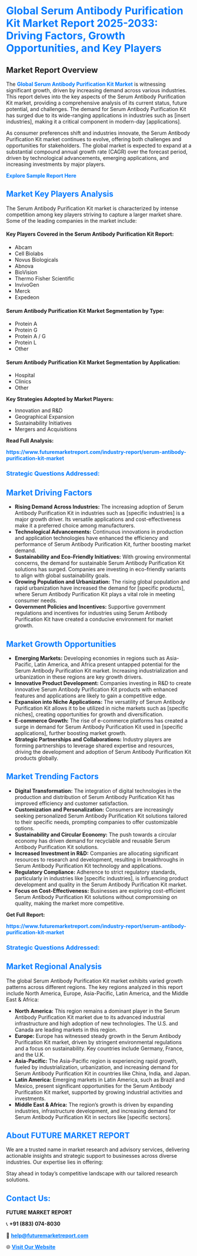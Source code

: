 <h1 style="color: #007BFF;">Global Serum Antibody Purification Kit Market Report 2025-2033: Driving Factors, Growth Opportunities, and Key Players</h1>

<section id="overview">
<h2>Market Report Overview</h2>
<p>The <a href="https://www.futuremarketreport.com/industry-report/serum-antibody-purification-kit-market" style="color: #007BFF; text-decoration: none;"><strong>Global Serum Antibody Purification Kit Market</strong></a> is witnessing significant growth, driven by increasing demand across various industries. This report delves into the key aspects of the Serum Antibody Purification Kit market, providing a comprehensive analysis of its current status, future potential, and challenges. The demand for Serum Antibody Purification Kit has surged due to its wide-ranging applications in industries such as [insert industries], making it a critical component in modern-day [applications].</p>
<p>As consumer preferences shift and industries innovate, the Serum Antibody Purification Kit market continues to evolve, offering both challenges and opportunities for stakeholders. The global market is expected to expand at a substantial compound annual growth rate (CAGR) over the forecast period, driven by technological advancements, emerging applications, and increasing investments by major players.</p>
</section>

<section id="overview">
<p><a href="https://www.futuremarketreport.com/request-sample/reportId=77418" style="color: #007BFF; text-decoration: none;"><strong>Explore Sample Report Here</strong></a></p>
</section>

<section id="key-players">
<h2 style="color: #007BFF;">Market Key Players Analysis</h2>
<p>The Serum Antibody Purification Kit market is characterized by intense competition among key players striving to capture a larger market share. Some of the leading companies in the market include:</p>
<h4>Key Players Covered in the Serum Antibody Purification Kit Report:</h4>
<ul><li>Abcam</li><li>Cell Biolabs</li><li>Novus Biologicals</li><li>Abnova</li><li>BioVision</li><li>Thermo Fisher Scientific</li><li>InvivoGen</li><li>Merck</li><li>Expedeon</li></ul>
<h4>Serum Antibody Purification Kit Market Segmentation by Type:</h4>
<ul><li>Protein A</li><li>Protein G</li><li>Protein A / G</li><li>Protein L</li><li>Other</li></ul>

<h4>Serum Antibody Purification Kit Market Segmentation by Application:</h4>
<ul><li>Hospital</li><li>Clinics</li><li>Other</li></ul>
<p><strong>Key Strategies Adopted by Market Players:</strong></p>
<ul>
<li>Innovation and R&D</li>
<li>Geographical Expansion</li>
<li>Sustainability Initiatives</li>
<li>Mergers and Acquisitions</li>
</ul>
</section>

<section>
<p><strong>Read Full Analysis: </strong></p><a href="https://www.futuremarketreport.com/industry-report/serum-antibody-purification-kit-market" style="color: #007BFF; text-decoration: none;"><strong>https://www.futuremarketreport.com/industry-report/serum-antibody-purification-kit-market</strong></a>
<h3 style="color: #007BFF;">Strategic Questions Addressed:</h3>
</section>

<section id="driving-factors">
<h2 style="color: #007BFF;">Market Driving Factors</h2>
<ul>
<li><strong>Rising Demand Across Industries:</strong> The increasing adoption of Serum Antibody Purification Kit in industries such as [specific industries] is a major growth driver. Its versatile applications and cost-effectiveness make it a preferred choice among manufacturers.</li>
<li><strong>Technological Advancements:</strong> Continuous innovations in production and application technologies have enhanced the efficiency and performance of Serum Antibody Purification Kit, further boosting market demand.</li>
<li><strong>Sustainability and Eco-Friendly Initiatives:</strong> With growing environmental concerns, the demand for sustainable Serum Antibody Purification Kit solutions has surged. Companies are investing in eco-friendly variants to align with global sustainability goals.</li>
<li><strong>Growing Population and Urbanization:</strong> The rising global population and rapid urbanization have increased the demand for [specific products], where Serum Antibody Purification Kit plays a vital role in meeting consumer needs.</li>
<li><strong>Government Policies and Incentives:</strong> Supportive government regulations and incentives for industries using Serum Antibody Purification Kit have created a conducive environment for market growth.</li>
</ul>
</section>

<section id="growth-opportunities">
<h2 style="color: #007BFF;">Market Growth Opportunities</h2>
<ul>
<li><strong>Emerging Markets:</strong> Developing economies in regions such as Asia-Pacific, Latin America, and Africa present untapped potential for the Serum Antibody Purification Kit market. Increasing industrialization and urbanization in these regions are key growth drivers.</li>
<li><strong>Innovative Product Development:</strong> Companies investing in R&D to create innovative Serum Antibody Purification Kit products with enhanced features and applications are likely to gain a competitive edge.</li>
<li><strong>Expansion into Niche Applications:</strong> The versatility of Serum Antibody Purification Kit allows it to be utilized in niche markets such as [specific niches], creating opportunities for growth and diversification.</li>
<li><strong>E-commerce Growth:</strong> The rise of e-commerce platforms has created a surge in demand for Serum Antibody Purification Kit used in [specific applications], further boosting market growth.</li>
<li><strong>Strategic Partnerships and Collaborations:</strong> Industry players are forming partnerships to leverage shared expertise and resources, driving the development and adoption of Serum Antibody Purification Kit products globally.</li>
</ul>
</section>

<section id="trending-factors">
<h2 style="color: #007BFF;">Market Trending Factors</h2>
<ul>
<li><strong>Digital Transformation:</strong> The integration of digital technologies in the production and distribution of Serum Antibody Purification Kit has improved efficiency and customer satisfaction.</li>
<li><strong>Customization and Personalization:</strong> Consumers are increasingly seeking personalized Serum Antibody Purification Kit solutions tailored to their specific needs, prompting companies to offer customizable options.</li>
<li><strong>Sustainability and Circular Economy:</strong> The push towards a circular economy has driven demand for recyclable and reusable Serum Antibody Purification Kit solutions.</li>
<li><strong>Increased Investment in R&D:</strong> Companies are allocating significant resources to research and development, resulting in breakthroughs in Serum Antibody Purification Kit technology and applications.</li>
<li><strong>Regulatory Compliance:</strong> Adherence to strict regulatory standards, particularly in industries like [specific industries], is influencing product development and quality in the Serum Antibody Purification Kit market.</li>
<li><strong>Focus on Cost-Effectiveness:</strong> Businesses are exploring cost-efficient Serum Antibody Purification Kit solutions without compromising on quality, making the market more competitive.</li>
</ul>
</section>

<section>
<p><strong>Get Full Report: </strong></p><a href="https://www.futuremarketreport.com/industry-report/serum-antibody-purification-kit-market" style="color: #007BFF; text-decoration: none;"><strong>https://www.futuremarketreport.com/industry-report/serum-antibody-purification-kit-market</strong></a>
<h3 style="color: #007BFF;">Strategic Questions Addressed:</h3>
</section>


<section id="regional-analysis">
<h2 style="color: #007BFF;">Market Regional Analysis</h2>
<p>The global Serum Antibody Purification Kit market exhibits varied growth patterns across different regions. The key regions analyzed in this report include North America, Europe, Asia-Pacific, Latin America, and the Middle East & Africa:</p>
<ul>
<li><strong>North America:</strong> This region remains a dominant player in the Serum Antibody Purification Kit market due to its advanced industrial infrastructure and high adoption of new technologies. The U.S. and Canada are leading markets in this region.</li>
<li><strong>Europe:</strong> Europe has witnessed steady growth in the Serum Antibody Purification Kit market, driven by stringent environmental regulations and a focus on sustainability. Key countries include Germany, France, and the U.K.</li>
<li><strong>Asia-Pacific:</strong> The Asia-Pacific region is experiencing rapid growth, fueled by industrialization, urbanization, and increasing demand for Serum Antibody Purification Kit in countries like China, India, and Japan.</li>
<li><strong>Latin America:</strong> Emerging markets in Latin America, such as Brazil and Mexico, present significant opportunities for the Serum Antibody Purification Kit market, supported by growing industrial activities and investments.</li>
<li><strong>Middle East & Africa:</strong> The region’s growth is driven by expanding industries, infrastructure development, and increasing demand for Serum Antibody Purification Kit in sectors like [specific sectors].</li>
</ul>
</section>

<footer>
<h2 style="color: #007BFF;">About FUTURE MARKET REPORT</h2>
<p>We are a trusted name in market research and advisory services, delivering actionable insights and strategic support to businesses across diverse industries. Our expertise lies in offering:</p>

<p>Stay ahead in today’s competitive landscape with our tailored research solutions.</p>

<h2 style="color: #007BFF;">Contact Us:</h2>
<p><strong>FUTURE MARKET REPORT</strong></p>
<p>📞 <strong>+91 (883) 074-8030</strong></p>
<p>📧 <strong><a href="mailto:help@futuremarketreport.com" style="color: #007BFF;">help@futuremarketreport.com</a></strong></p>
<p>🌐 <strong><a href="https://www.futuremarketreport.com/" style="color: #007BFF;">Visit Our Website</a></strong></p>
</footer>